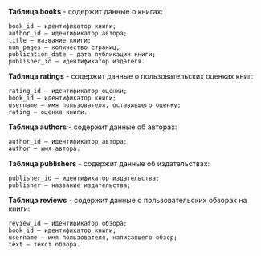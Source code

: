 **Таблица books** - содержит данные о книгах:

    book_id — идентификатор книги;
    author_id — идентификатор автора;
    title — название книги;
    num_pages — количество страниц;
    publication_date — дата публикации книги;
    publisher_id — идентификатор издателя.

**Таблица ratings** - содержит данные о пользовательских оценках книг:

    rating_id — идентификатор оценки;
    book_id — идентификатор книги;
    username — имя пользователя, оставившего оценку;
    rating — оценка книги.

**Таблица authors** - содержит данные об авторах:

    author_id — идентификатор автора;
    author — имя автора.

**Таблица publishers** - содержит данные об издательствах:

    publisher_id — идентификатор издательства;
    publisher — название издательства;

**Таблица reviews** - содержит данные о пользовательских обзорах на книги:

    review_id — идентификатор обзора;
    book_id — идентификатор книги;
    username — имя пользователя, написавшего обзор;
    text — текст обзора.

